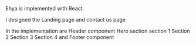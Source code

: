 Ehya is implemented with React. 

I designed the Landing page and contact us page

In the implementation are
Header component
Hero section
section 1
Section 2
Section 3
Section 4
and Footer component 